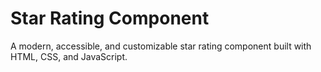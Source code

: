 # Star Rating Component

A modern, accessible, and customizable star rating component built with HTML, CSS, and JavaScript. 